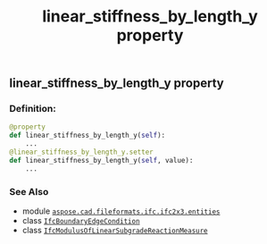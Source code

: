﻿---
title: linear_stiffness_by_length_y property
second_title: Aspose.CAD for Python via .NET API References
description: 
type: docs
weight: 70
url: /python-net/aspose.cad.fileformats.ifc.ifc2x3.entities/ifcboundaryedgecondition/linear_stiffness_by_length_y/
is_root: false
---

## linear_stiffness_by_length_y property

### Definition:
```python
@property
def linear_stiffness_by_length_y(self):
    ...
@linear_stiffness_by_length_y.setter
def linear_stiffness_by_length_y(self, value):
    ...
```

### See Also
* module [`aspose.cad.fileformats.ifc.ifc2x3.entities`](../../)
* class [`IfcBoundaryEdgeCondition`](/cad/python-net/aspose.cad.fileformats.ifc.ifc2x3.entities/ifcboundaryedgecondition)
* class [`IfcModulusOfLinearSubgradeReactionMeasure`](/cad/python-net/aspose.cad.fileformats.ifc.ifc2x3.types/ifcmodulusoflinearsubgradereactionmeasure)
